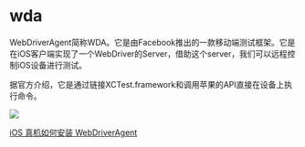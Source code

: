 # wda
WebDriverAgent简称WDA。它是由Facebook推出的一款移动端测试框架。它是在iOS客户端实现了一个WebDriver的Server，借助这个server，我们可以远程控制iOS设备进行测试。

据官方介绍，它是通过链接XCTest.framework和调用苹果的API直接在设备上执行命令。

![](https://i.loli.net/2019/04/13/5cb13fde7b2f4.png)

[iOS 真机如何安装 WebDriverAgent](https://testerhome.com/topics/7220)